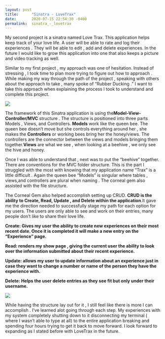 ```yaml
---
layout: post
title:      "Sinatra - LoveTrax"
date:       2020-07-15 22:54:30 -0400
permalink:  sinatra_-_lovetrax
---
```



My second project is a sinatra named Love Trax. This application helps keep track of your love life.  A user will be able to rate and log their experiences . They will be able to edit , add and delete experiences. In the future I would like to grow this application into  one that  also keeps a picture and video tracking as well. 



Similar to my first project , my approach was one of hesitation. Instead of stressing , I took time to plan more trying to figure out how to approach . While making my way through the path of the project , speaking with others about the approach to take , many spoke of “Rubber Ducking .”  I want to take this approach when explaining  the process I took to understand and complete this project.




![](https://media.giphy.com/media/26gR0BZV9XBavwbyE/giphy.gif)


The framework of this Sinatra application is using the**Model-View-Controller/MVC** structure . The structure is positioned into three parts Models , Views, and Controllers.  **Models** work  like  the queen bee.  The queen bee doesn’t move but she controls everything around her , she makes the **Controllers** or working bees bring her the honey/views. The controllers are the connector between the views and models  bringing them together.**Views** are what we see , when looking at a beehive , we only see the  hive and honey.


Once I was able to understand that , next was to put the “beehive” together.  There are conventions for the MVC folder structure.  This is the part I struggled with the most with  knowing that my application  name “Trax”  is a little difficult .  Again the queen bee “Models” is singular where tables , views,and controllers are plural when naming . The corneal gem also assisted with the file structure.

The Corneal Gem also helped accomplish setting up CRUD. **CRUD is the ability to Create, Read, Update , and Delete within the application**.It gave me the direction needed to successfully stage my path for each option for my users. The users are only able to see and work on their entries, many people don’t like to share their love life.

**Create:  Gives my user the ability to create new experiences on their most recent date. Once it is completed it will make a new entry on the “Experience” page.**


**Read:  renders my show page , giving the current user the ability to look over the information submitted about their recent experience.**	

**Update: allows my user to update information about an experience just in case they want to change a number or name of the person they have the experience with.**

**Delete: Helps the user delete entries as they see fit but only under their username.**


![](https://usatftw.files.wordpress.com/2013/09/giphy-1.gif?w=1000)




While having the structure lay out for it , I still feel like there is more I can accomplish . I’ve learned alot  going through each step. My experiences with my system completely shutting down to it disconnecting my terminal ( where I wasn’t able to type at all) to the entire application breaking and spending four hours trying to get it back to  move forward.  I look forward to expanding as I stated before with LoveTrax  in the future.

